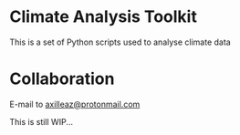# Climate Analysis Toolkit

This is a set of Python scripts used to analyse climate data

# Collaboration
E-mail to axilleaz@protonmail.com

This is still WIP...
